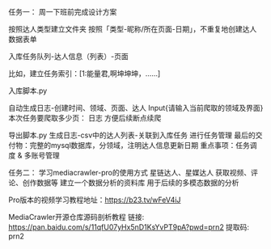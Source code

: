 任务一： 周一下班前完成设计方案

按照达人类型建立文件夹
按照「类型-昵称/所在页面-日期」，不重复地创建达人数据表单

入库任务队列-达人信息（列表）-页面

比如，建立任务索引：[1:能量君,啊坤坤坤，……]

入库脚本.py

自动生成日志-创建时间、领域、页面、达人
Input{请输入当前爬取的领域及界面}
本次任务要爬取多少页：
日志
方便后续断点续爬

导出脚本.py
生成日志-csv中的达人列表-关联到入库任务
进行任务管理
最后的交付物：完整的mysql数据库，分领域，注明达人信息更新日期
重点事项：任务调度 & 多账号管理



任务二：    学习mediacrawler-pro的使用方式
星链达人、星媒达人
获取视频、评论、创作数据等
建立一个数据分析的资料库
用于后续的多模态数据的分析


Pro版本的视频学习教程地址：https://b23.tv/wFeV4iJ

MediaCrawler开源仓库源码剖析教程
链接: https://pan.baidu.com/s/11qfU07yHx5nD1KsYvPT9pA?pwd=prn2 提取码: prn2